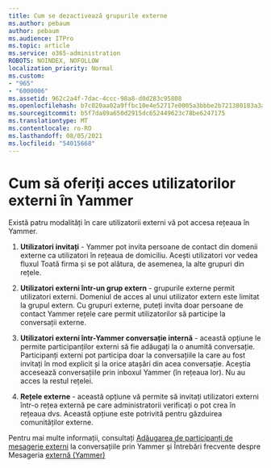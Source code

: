 ```yaml
---
title: Cum se dezactivează grupurile externe
ms.author: pebaum
author: pebaum
ms.audience: ITPro
ms.topic: article
ms.service: o365-administration
ROBOTS: NOINDEX, NOFOLLOW
localization_priority: Normal
ms.custom:
- "965"
- "6000006"
ms.assetid: 962c2a4f-7dac-4ccc-98a8-d0d283c95808
ms.openlocfilehash: b7c020aa02a9ffbc10e4e52717e0005a3bbbe2b721380183a3a0c90387b1dd4d
ms.sourcegitcommit: b5f7da89a650d2915dc652449623c78be6247175
ms.translationtype: MT
ms.contentlocale: ro-RO
ms.lasthandoff: 08/05/2021
ms.locfileid: "54015668"
---
```

# <a name="how-to-give-access-to-external-users-in-yammer"></a>Cum să oferiți acces utilizatorilor externi în Yammer

Există patru modalități în care utilizatorii externi vă pot accesa rețeaua în Yammer.
  
1. **Utilizatori invitați** - Yammer pot invita persoane de contact din domenii externe ca utilizatori în rețeaua de domiciliu. Acești utilizatori vor vedea fluxul Toată firma și se pot alătura, de asemenea, la alte grupuri din rețele.

2. **Utilizatori externi într-un grup extern** - grupurile externe permit utilizatori externi. Domeniul de acces al unui utilizator extern este limitat la grupul extern. Cu grupuri externe, puteți invita doar persoane de contact Yammer rețele care permit utilizatorilor să participe la conversații externe.

3. **Utilizatori externi într-Yammer conversație internă** - această opțiune le permite participanților externi să fie adăugați la o anumită conversație. Participanți externi pot participa doar la conversațiile la care au fost invitați în mod explicit și la orice atașări din acea conversație. Aceștia accesează conversațiile prin inboxul Yammer (în rețeaua lor). Nu au acces la restul rețelei.

4. **Rețele externe** - această opțiune vă permite să invitați utilizatori externi într-o rețea externă pe care administratorii verificați o pot crea în rețeaua dvs. Această opțiune este potrivită pentru găzduirea comunităților externe.

Pentru mai multe informații, consultați [Adăugarea de participanți de mesagerie externi](https://docs.microsoft.com/yammer/work-with-external-users/add-external-participants) la conversațiile prin Yammer și Întrebări frecvente despre Mesageria [externă (Yammer)](https://docs.microsoft.com/yammer/work-with-external-users/external-messaging-faq)
  